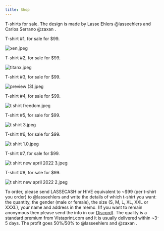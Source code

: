 ```yaml
---
title: Shop
---
```




T-shirts for sale. The design is made by Lasse Ehlers @lasseehlers and Carlos Serrano @zaxan . 


T-shirt #1, for sale for $99.

![xen.jpeg](https://files.peakd.com/file/peakd-hive/lasseehlers/AJkVibMqXJEQWLiXXPwuKhF2Sg3W4KQ657EANPP1XJpNY2puf7JSzShxq3utjL6.jpeg)

T-shirt #2, for sale for $99.

![titanx.jpeg](https://files.peakd.com/file/peakd-hive/lasseehlers/AJmvw7PcE6JSJvoHiFD9GZ649qffAT5p4YXkSrtUPWA4WYkNUcpzQAQKEF4ARKd.jpeg)

T-shirt #3, for sale for $99.

![preview (3).jpeg](https://files.peakd.com/file/peakd-hive/lasseehlers/AK59k4ZPHGjhDTLzyLfsBKPMaUvCvBSFy3qNQaf71KK4X5Qor6J1MNCTmbq1b6A.jpeg)

T-shirt #4, for sale for $99.

![t shirt freedom.jpeg](https://files.peakd.com/file/peakd-hive/lasseehlers/AK59kjbPXYbCjYAkDqTh4u6UGX26YX3XgzDgeTE53fg18Muc6FSE7GHKpNw44mR.jpeg)

T-shirt #5, for sale for $99.

![t shirt 3.jpeg](https://files.peakd.com/file/peakd-hive/lasseehlers/AK2HHTPiMgMFLFAjWyuuX3J3b9uAwwfmmC8MzatBEPbf219Jq5BnERZqpcMH4iZ.jpeg)

T-shirt #6, for sale for $99.

![t shirt 1.0.jpeg](https://files.peakd.com/file/peakd-hive/lasseehlers/AK6ayhodHbooRTZP3HBoh2yTAEyDCgFMDbQrxddQVMxrWU4hzgsx9KbJvExvd4E.jpeg)

T-shirt #7, for sale for $99.

![t shirt new april 2022 3.jpeg](https://images.hive.blog/DQmRAEaDizkWnwMx4eu1xQomgq3n9hxJek73nKxeiDDo9Vd/t%20shirt%20new%20april%202022%20-3.jpeg)

T-shirt #8, for sale for $99.

![t shirt new april 2022 2.jpeg](https://images.hive.blog/DQmY9JXJWUXmCMCt7NBjhdmidaKRCP7eHMCJMKK3hRPqysB/t%20shirt%20new%20april%202022%20-2.jpeg)

To order, please send LASSECASH or HIVE equivalent to ~$99 (per t-shirt you order) to @lasseehlers and write the details of which t-shirt you want: the quantity, the gender (male or female), the size (S, M, L, XL, XXL or XXXL), your name and address in the memo. (If you want to remain anonymous then please send the info in our [Discord](https://discord.gg/5JW2w9t)). The quality is a standard premium from Vistaprint.com and it is usually delivered within ~3-5 days. The profit goes 50%/50% to @lasseehlers and @zaxan . 
